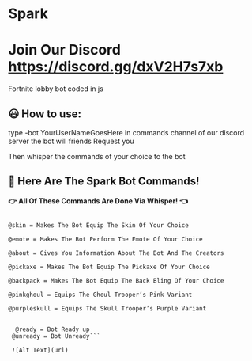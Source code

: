 # Spark
# Join Our Discord https://discord.gg/dxV2H7s7xb
Fortnite lobby bot coded in js

## 😃 How to use:
type -bot YourUserNameGoesHere 
in commands channel of our discord server 
the bot will friends Request you

Then whisper the commands of your choice to the bot

## 🤖 Here Are The Spark Bot Commands!

**👉 All Of These Commands Are Done Via Whisper! 👈**

```@help = Displays The Commands List The Bot Can Perform

@skin = Makes The Bot Equip The Skin Of Your Choice

@emote = Makes The Bot Perform The Emote Of Your Choice

@about = Gives You Information About The Bot And The Creators

@pickaxe = Makes The Bot Equip The Pickaxe Of Your Choice

@backpack = Makes The Bot Equip The Back Bling Of Your Choice

@pinkghoul = Equips The Ghoul Trooper’s Pink Variant

@purpleskull = Equips The Skull Trooper’s Purple Variant

 
  @ready = Bot Ready up
 @unready = Bot Unready```
 
 ![Alt Text](url)
